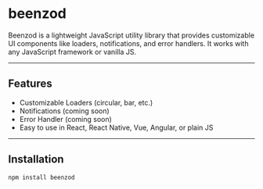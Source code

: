 # beenzod

Beenzod is a lightweight JavaScript utility library that provides customizable UI components like loaders, notifications, and error handlers. It works with any JavaScript framework or vanilla JS.

---

## Features

- Customizable Loaders (circular, bar, etc.)
- Notifications (coming soon)
- Error Handler (coming soon)
- Easy to use in React, React Native, Vue, Angular, or plain JS

---

## Installation

```bash
npm install beenzod
